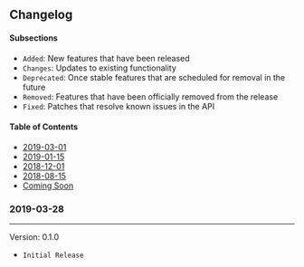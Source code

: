 ## Changelog

#### Subsections
- `Added`: New features that have been released
- `Changes`: Updates to existing functionality
- `Deprecated`: Once stable features that are scheduled for removal in the future
- `Removed`: Features that have been officially removed from the release
- `Fixed`: Patches that resolve known issues in the API

#### Table of Contents
- [2019-03-01](#2019-03-01)
- [2019-01-15](#2019-01-15)
- [2018-12-01](#2018-12-01)
- [2018-08-15](#2018-08-15)
- [Coming Soon](#comingsoon)

### 2019-03-28
--------------
Version: 0.1.0
- `Initial Release`
